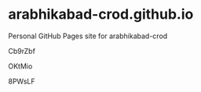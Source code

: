 # arabhikabad-crod.github.io
Personal GitHub Pages site for arabhikabad-crod




























Cb9rZbf


OKtMio

8PWsLF
